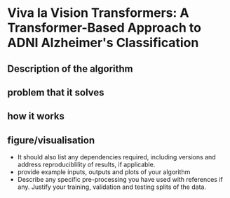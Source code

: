 # Viva la Vision Transformers: A Transformer-Based Approach to ADNI Alzheimer's Classification

## Description of the algorithm
## problem that it solves
## how it works
## figure/visualisation

- It should also list any dependencies required, including versions and address reproduciblility of results,
if applicable.
- provide example inputs, outputs and plots of your algorithm
- Describe any specific pre-processing you have used with references if any. Justify your training, validation
and testing splits of the data.